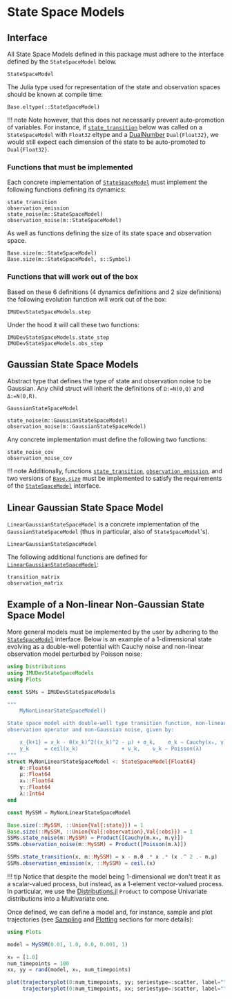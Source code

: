 # State Space Models

## Interface

All State Space Models defined in this package must adhere to the interface defined by the `StateSpaceModel` below.

```@docs
StateSpaceModel
```

The Julia type used for representation of the state and observation spaces should be known at compile time:

```@docs
Base.eltype(::StateSpaceModel)
```

!!! note
    Note however, that this does not necessarily prevent auto-promotion of variables. For instance, if [`state_transition`](@ref) below was called on a `StateSpaceModel` with `Float32` eltype and a [DualNumber](https://github.com/JuliaDiff/DualNumbers.jl) `Dual{Float32}`, we would still expect each dimension of the state to be auto-promoted to `Dual{Float32}`.

### Functions that must be implemented

Each concrete implementation of [`StateSpaceModel`](@ref) must implement the following functions defining its dynamics:

```@docs
state_transition
observation_emission
state_noise(m::StateSpaceModel)
observation_noise(m::StateSpaceModel)
```

As well as functions defining the size of its state space and observation space.

```@docs
Base.size(m::StateSpaceModel)
Base.size(m::StateSpaceModel, s::Symbol)
```

### Functions that will work out of the box

Based on these 6 definitions (4 dynamics definitions and 2 size definitions) the following evolution function will work out of the box:

```@docs
IMUDevStateSpaceModels.step
```

Under the hood it will call these two functions:

```@docs
IMUDevStateSpaceModels.state_step
IMUDevStateSpaceModels.obs_step
```

## Gaussian State Space Models

Abstract type that defines the type of state and observation noise to be Gaussian. Any child struct will inherit the definitions of ``Ω:=N(0,Q)`` and ``Δ:=N(0,R)``.

```@docs
GaussianStateSpaceModel
```

```@docs
state_noise(m::GaussianStateSpaceModel)
observation_noise(m::GaussianStateSpaceModel)
```

Any concrete implementation must define the following two functions:

```@docs
state_noise_cov
observation_noise_cov
```

!!! note
    Additionally, functions [`state_transition`](@ref), [`observation_emission`](@ref), and two versions of [`Base.size`](@ref) must be implemented to satisfy the requirements of the [`StateSpaceModel`](@ref) interface.



## Linear Gaussian State Space Model

`LinearGaussianStateSpaceModel` is a concrete implementation of the `GaussianStateSpaceModel` (thus in particular, also of `StateSpaceModel`'s).

```@docs
LinearGaussianStateSpaceModel
```

The following additional functions are defined for [`LinearGaussianStateSpaceModel`](@ref):

```@docs
transition_matrix
observation_matrix
```

## Example of a Non-linear Non-Gaussian State Space Model

More general models must be implemented by the user by adhering to the [`StateSpaceModel`](@ref) interface. Below is an example of a 1-dimensional state evolving as a double-well potential with Cauchy noise and non-linear observation model perturbed by Poisson noise:
```julia
using Distributions
using IMUDevStateSpaceModels
using Plots

const SSMs = IMUDevStateSpaceModels

"""
    MyNonLinearStateSpaceModel()

State space model with double-well type transition function, non-linear
observation operator and non-Gaussian noise, given by:

    x_{k+1} = x_k - θ(x_k)^2((x_k)^2 - μ) + σ_k,    σ_k ∼ Cauchy(x₀, γ),
    y_k     = ceil(x_k)              + ν_k,    ν_k ∼ Poisson(λ)
"""
struct MyNonLinearStateSpaceModel <: StateSpaceModel{Float64}
    θ::Float64
    μ::Float64
    x₀::Float64
    γ::Float64
    λ::Int64
end

const MySSM = MyNonLinearStateSpaceModel

Base.size(::MySSM, ::Union{Val{:state}}) = 1
Base.size(::MySSM, ::Union{Val{:observation},Val{:obs}}) = 1
SSMs.state_noise(m::MySSM) = Product([Cauchy(m.x₀, m.γ)])
SSMs.observation_noise(m::MySSM) = Product([Poisson(m.λ)])

SSMs.state_transition(x, m::MySSM) = x - m.θ .* x .* (x .^ 2 .- m.μ)
SSMs.observation_emission(x, ::MySSM) = ceil.(x)
```

!!! tip
    Notice that despite the model being 1-dimensional we don't treat it as a scalar-valued process, but instead, as a 1-element vector-valued process. In particular, we use the [Distributions.jl](https://github.com/JuliaStats/Distributions.jl/tree/master) `Product` to compose Univariate distributions into a Multivariate one.

Once defined, we can define a model and, for instance, sample and plot trajectories (see [Sampling](@ref) and [Plotting](@ref) sections for more details):
```julia
using Plots

model = MySSM(0.01, 1.0, 0.0, 0.001, 1)

x₀ = [1.0]
num_timepoints = 100
xx, yy = rand(model, x₀, num_timepoints)

plot(trajectoryplot(0:num_timepoints, yy; seriestype=:scatter, label="", title="Observations"),
     trajectoryplot(0:num_timepoints, xx; seriestype=:scatter, label="", title="Underlying state"))
```